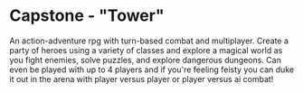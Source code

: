 # Capstone - "Tower"

An action-adventure rpg with turn-based combat and multiplayer. Create a party of heroes using a variety of classes and explore a magical world as you fight enemies, solve puzzles, and explore dangerous dungeons. Can even be played with up to 4 players and if you're feeling feisty you can duke it out in the arena with player versus player or player versus ai combat! 
